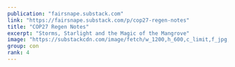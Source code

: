 ```yaml
---
publication: "fairsnape.substack.com"
link: "https://fairsnape.substack.com/p/cop27-regen-notes"
title: "COP27 Regen Notes"
excerpt: "Storms, Starlight and the Magic of the Mangrove"
image: "https://substackcdn.com/image/fetch/w_1200,h_600,c_limit,f_jpg,q_auto:good,fl_progressive:steep/https%3A%2F%2Fbucketeer-e05bbc84-baa3-437e-9518-adb32be77984.s3.amazonaws.com%2Fpublic%2Fimages%2F9e526fcf-9034-4b0f-9660-8cba086c7864_3590x2515.jpeg"
group: con
rank: 4
---
```

